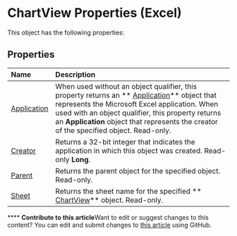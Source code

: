 
# ChartView Properties (Excel)
This object has the following properties:

## Properties



|**Name**|**Description**|
|:-----|:-----|
| [Application](cb539c0b-1540-fe85-865a-13448a452e79.md)|When used without an object qualifier, this property returns an  ** [Application](19b73597-5cf9-4f56-8227-b5211f657f6f.md)** object that represents the Microsoft Excel application. When used with an object qualifier, this property returns an **Application** object that represents the creator of the specified object. Read-only.|
| [Creator](b79054ab-5f0b-c7a0-3247-6e6cfe0470cd.md)|Returns a 32-bit integer that indicates the application in which this object was created. Read-only  **Long**.|
| [Parent](99415b61-e2a8-314e-496b-92aa6d2d3822.md)|Returns the parent object for the specified object. Read-only.|
| [Sheet](8565ae01-9464-7de3-9377-6b0ec14c323d.md)|Returns the sheet name for the specified  ** [ChartView](2e59e8c1-f1cd-1589-ae36-22d6c5dccbf6.md)** object. Read-only.|

****   **Contribute to this article**Want to edit or suggest changes to this content? You can edit and submit changes to  [this article](https://github.com/jhershey00/VBA_Excel_Test/OpenXMLCon/articles/d63eefc4-4242-495c-86fe-4edf85ad9d8f.md) using GitHub.

